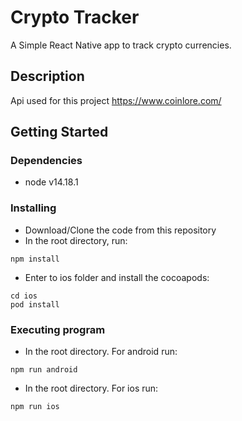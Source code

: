 # Crypto Tracker

A Simple React Native app to track crypto currencies.

## Description

Api used for this project https://www.coinlore.com/

## Getting Started

### Dependencies

* node v14.18.1

### Installing

* Download/Clone the code from this repository
* In the root directory, run:
```
npm install
```
* Enter to ios folder and install the cocoapods:
```
cd ios
pod install
```


### Executing program

* In the root directory. For android run:
```
npm run android
```
* In the root directory. For ios run:

```
npm run ios
```
